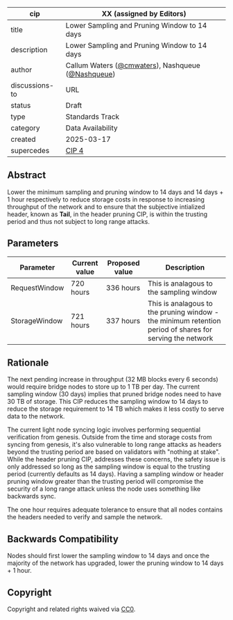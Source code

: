 | cip | XX (assigned by Editors) |
| - | - |
| title | Lower Sampling and Pruning Window to 14 days |
| description | Lower Sampling and Pruning Window to 14 days |
| author | Callum Waters ([@cmwaters](https://github.com/cmwaters)), Nashqueue ([@Nashqueue](https://github.com/Nashqueue)) |
| discussions-to | URL |
| status | Draft |
| type | Standards Track |
| category | Data Availability |
| created | 2025-03-17 |
| supercedes | [CIP 4](./cip-4.md) |

## Abstract

Lower the minimum sampling and pruning window to 14 days and 14 days + 1 hour respectively to reduce storage costs in response to increasing throughput of the network and to ensure that the subjective intialized header, known as **Tail**, in the header pruning CIP, is within the trusting period and thus not subject to long range attacks.

## Parameters

| Parameter     | Current value | Proposed value | Description  |
|---------------|---------------|----------------|--------------|
| RequestWindow | 720 hours  | 336 hours | This is analagous to the sampling window  |
| StorageWindow | 721 hours | 337 hours | This is analagous to the pruning window - the minimum retention period of shares for serving the network |

## Rationale

The next pending increase in throughput (32 MB blocks every 6 seconds) would require bridge nodes to store up to 1 TB per day. The current sampling window (30 days) implies that pruned bridge nodes need to have 30 TB of storage. This CIP reduces the sampling window to 14 days to reduce the storage requirement to 14 TB which makes it less costly to serve data to the network. 

The current light node syncing logic involves performing sequential verification from genesis. Outside from the time and storage costs from syncing from genesis, it's also vulnerable to long range attacks as headers beyond the trusting period are based on validators with "nothing at stake". While the header pruning CIP, addresses these concerns, the safety issue is only addressed so long as the sampling window is equal to the trusting period (currently defaults as 14 days). Having a sampling window or header pruning window greater than the trusting period will compromise the security of a long range attack unless the node uses something like backwards sync.

The one hour requires adequate tolerance to ensure that all nodes contains the headers needed to verify and sample the network.

## Backwards Compatibility

Nodes should first lower the sampling window to 14 days and once the majority of the network has upgraded, lower the pruning window to 14 days + 1 hour.

## Copyright

Copyright and related rights waived via [CC0](https://github.com/celestiaorg/CIPs/blob/main/LICENSE).
